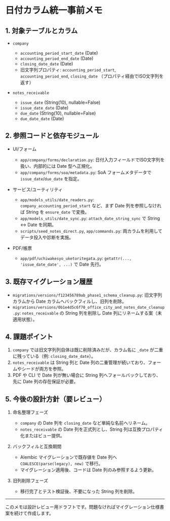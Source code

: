 # 日付カラム統一事前メモ

## 1. 対象テーブルとカラム

- `company`
  - `accounting_period_start_date` (Date)
  - `accounting_period_end_date` (Date)
  - `closing_date_date` (Date)
  - 旧文字列プロパティ: `accounting_period_start`, `accounting_period_end`, `closing_date` （プロパティ経由でISO文字列を返す）

- `notes_receivable`
  - `issue_date` (String(10), nullable=False)
  - `issue_date_date` (Date)
  - `due_date` (String(10), nullable=False)
  - `due_date_date` (Date)

## 2. 参照コードと依存モジュール

- UI/フォーム
  - `app/company/forms/declaration.py`: 日付入力フィールドでISO文字列を扱い、内部的には Date 型へ正規化。
  - `app/company/forms/soa/metadata.py`: SoA フォームメタデータで `issue_date`/`due_date` を指定。

- サービス/ユーティリティ
  - `app/models_utils/date_readers.py`: `company_accounting_period_start` など、まず Date 列を参照しなければ String を `ensure_date` で変換。
  - `app/models_utils/date_sync.py`: `attach_date_string_sync` で String ↔ Date を同期。
  - `scripts/seed_notes_direct.py`, `app/commands.py`: 両カラムを利用してデータ投入や診断を実施。

- PDF/帳票
  - `app/pdf/uchiwakesyo_uketoritegata.py`: `getattr(..., 'issue_date_date', ...)` で Date 先行。

## 3. 既存マイグレーション履歴

- `migrations/versions/f123456789ab_phase1_schema_cleanup.py`: 旧文字列カラムから Date カラムへバックフィルし、旧列を削除。
- `migrations/versions/0b1e4d5c6f70_office_city_and_notes_date_cleanup.py`: `notes_receivable` の String 列を削除し Date 列にリネームする案（未適用状態）。

## 4. 課題ポイント

1. `company` では旧文字列列自体は既に削除済みだが、カラム名に `_date` が二重に残っている（例: `closing_date_date`）。
2. `notes_receivable` は String 列と Date 列の二重管理が続いており、フォームやシードが両方を参照。
3. PDF や CLI で Date 列が無い場合に String 列へフォールバックしており、先に Date 列の存在保証が必要。

## 5. 今後の設計方針（要レビュー）

1. 命名整理フェーズ
   - `company` の Date 列を `closing_date` など単純な名前へリネーム。
   - `notes_receivable` の Date 列を正式列とし、String 列は互換プロパティ化またはビュー提供。

2. バックフィルと互換期間
   - Alembic マイグレーションで既存値を Date 列へ `COALESCE(parse(legacy), new)` で移行。
   - マイグレーション適用後、コードは Date 列のみ参照するよう更新。

3. 旧列削除フェーズ
   - 移行完了とテスト検証後、不要になった String 列を削除。

---

このメモは設計レビュー用ドラフトです。問題なければマイグレーション仕様書案を続けて作成します。
